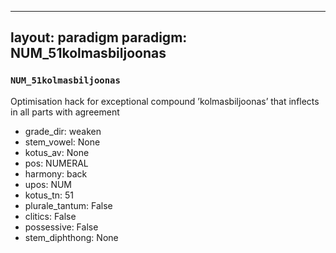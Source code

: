 
---
layout: paradigm
paradigm: NUM_51kolmasbiljoonas
---
### ` NUM_51kolmasbiljoonas `

Optimisation hack for exceptional compound ’kolmasbiljoonas’ that inflects in all parts with agreement
* grade_dir: weaken
* stem_vowel: None
* kotus_av: None
* pos: NUMERAL
* harmony: back
* upos: NUM
* kotus_tn: 51
* plurale_tantum: False
* clitics: False
* possessive: False
* stem_diphthong: None
